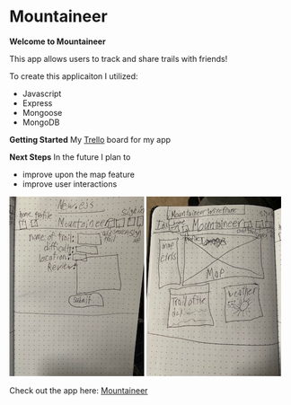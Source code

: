 # Mountaineer

**Welcome to Mountaineer**

This app allows users to track and share trails with friends!

To create this applicaiton I utilized:
* Javascript
* Express
* Mongoose
* MongoDB

**Getting Started**
My [Trello](https://trello.com/b/r4wnDIoc/project-2) board for my app

**Next Steps**
In the future I plan to
* improve upon the map feature
* improve user interactions

![Image Description](./images/Mountaineer_new.jpg)
![Image Description](./images/Mountaineer_idx.jpg)

Check out the app here: [Mountaineer](https://mountaineerz.herokuapp.com/)